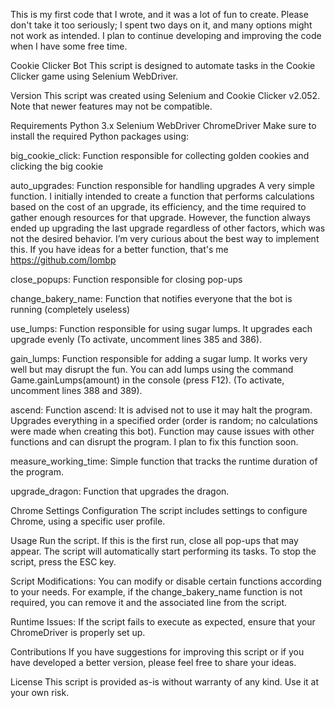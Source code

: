 This is my first code that I wrote, and it was a lot of fun to create. 
Please don't take it too seriously; I spent two days on it, and many options might not work as intended. 
I plan to continue developing and improving the code when I have some free time.




Cookie Clicker Bot
This script is designed to automate tasks in the Cookie Clicker game using Selenium WebDriver.

Version
This script was created using Selenium and Cookie Clicker v2.052. Note that newer features may not be compatible.

Requirements
Python 3.x
Selenium WebDriver
ChromeDriver
Make sure to install the required Python packages using:





big_cookie_click:
Function responsible for collecting golden cookies and clicking the big cookie

auto_upgrades:
Function responsible for handling upgrades
A very simple function. I initially intended to create a function that performs calculations based on the cost of an upgrade,
its efficiency, and the time required to gather enough resources for that upgrade. However, the function always ended up
upgrading the last upgrade regardless of other factors, which was not the desired behavior.
I’m very curious about the best way to implement this. If you have ideas for a better function, that's me https://github.com/Iombp

close_popups:
Function responsible for closing pop-ups

change_bakery_name: 
Function that notifies everyone that the bot is running (completely useless)

use_lumps:
Function responsible for using sugar lumps. It upgrades each upgrade evenly 
(To activate, uncomment lines 385 and 386).

gain_lumps:
Function responsible for adding a sugar lump. It works very well but may disrupt the fun.
You can add lumps using the command Game.gainLumps(amount) in the console (press F12).
(To activate, uncomment lines 388 and 389).

ascend:
Function ascend: It is advised not to use it may halt the program. 
Upgrades everything in a specified order (order is random; no calculations were made when creating this bot).
Function may cause issues with other functions and can disrupt the program.
I plan to fix this function soon.

measure_working_time: 
Simple function that tracks the runtime duration of the program.

upgrade_dragon: 
Function that upgrades the dragon.

Chrome Settings Configuration
The script includes settings to configure Chrome, using a specific user profile.


Usage
Run the script.
If this is the first run, close all pop-ups that may appear.
The script will automatically start performing its tasks.
To stop the script, press the ESC key.


Script Modifications: You can modify or disable certain functions according to your needs. For example, if the change_bakery_name function is not required, you can remove it and the associated line from the script.

Runtime Issues: If the script fails to execute as expected, ensure that your ChromeDriver is properly set up.

Contributions
If you have suggestions for improving this script or if you have developed a better version, please feel free to share your ideas.

License
This script is provided as-is without warranty of any kind. Use it at your own risk.

